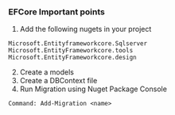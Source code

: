 ### EFCore Important points

1. Add the following nugets in your project
~~~
Microsoft.Entityframeworkcore.Sqlserver
Microsoft.EntityFrameworkcore.tools
Microsoft.EntityFrameworkcore.design
~~~

2. Create a models
3. Create a DBContext file
4. Run Migration using Nuget Package Console
~~~
Command: Add-Migration <name>
~~~
